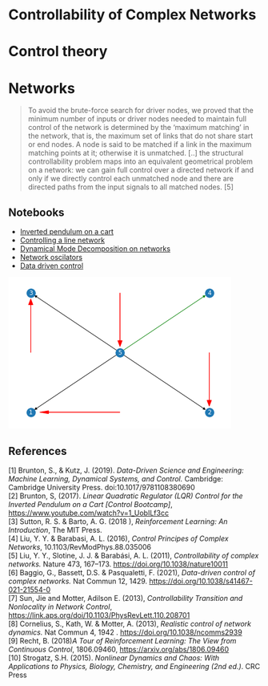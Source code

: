 # Controllability of Complex Networks

# Control theory
# Networks
> To avoid the brute-force search for driver nodes, we proved that the
minimum number of inputs or driver nodes needed to maintain full
control of the network is determined by the ‘maximum matching’ in
the network, that is, the maximum set of links that do not share start
or end nodes. A node is said to be matched if a link in the
maximum matching points at it; otherwise it is unmatched. [..] the structural controllability
problem maps into an equivalent geometrical problem on a network:
we can gain full control over a directed network if and only if we
directly control each unmatched node and there are directed paths
from the input signals to all matched nodes. [5]

## Notebooks
- [Inverted pendulum on a cart](./notebooks/00_inverted_pendulum_on_a_cart.ipynb)
- [Controlling a line network](./notebooks/01_line-network.ipynb) 
- [Dynamical Mode Decomposition on networks](./notebooks/02_dynamical_mode_decomposition.ipynb)
- [Network oscilators](./notebooks/03_network_oscilators.ipynb)  
- [Data driven control](./notebooks/04_data_driven_control_baggio.ipynb)

![](./star_net.png)
## References
[1] Brunton, S., & Kutz, J. (2019). _Data-Driven Science and Engineering: Machine Learning, Dynamical Systems, and Control._ Cambridge: Cambridge University Press. doi:10.1017/9781108380690  
[2] Brunton, S, (2017). _Linear Quadratic Regulator (LQR) Control for the Inverted Pendulum on a Cart [Control Bootcamp]_, https://www.youtube.com/watch?v=1_UobILf3cc  
[3] Sutton, R. S. & Barto, A. G. (2018 ), _Reinforcement Learning: An Introduction_, The MIT Press.  
[4] Liu, Y. Y. & Barabasi, A. L. (2016), _Control Principes of Complex Networks_, 10.1103/RevModPhys.88.035006  
[5] Liu, Y. Y., Slotine, J. J. & Barabási, A. L. (2011), _Controllability of complex networks._ Nature 473, 167–173. https://doi.org/10.1038/nature10011   
[6] Baggio, G., Bassett, D.S. & Pasqualetti, F. (2021), _Data-driven control of complex networks._ Nat Commun 12, 1429. https://doi.org/10.1038/s41467-021-21554-0  
[7] Sun, Jie and Motter, Adilson E. (2013), _Controllability Transition and Nonlocality in Network Control_, https://link.aps.org/doi/10.1103/PhysRevLett.110.208701  
[8] Cornelius, S., Kath, W. & Motter, A. (2013), _Realistic control of network dynamics._ Nat Commun 4, 1942 . https://doi.org/10.1038/ncomms2939  
[9] Recht, B. (2018)_A Tour of Reinforcement Learning: The View from Continuous Control_, 1806.09460, https://arxiv.org/abs/1806.09460  
[10] Strogatz, S.H. (2015). _Nonlinear Dynamics and Chaos: With Applications to Physics, Biology, Chemistry, and Engineering (2nd ed.)_. CRC Press  